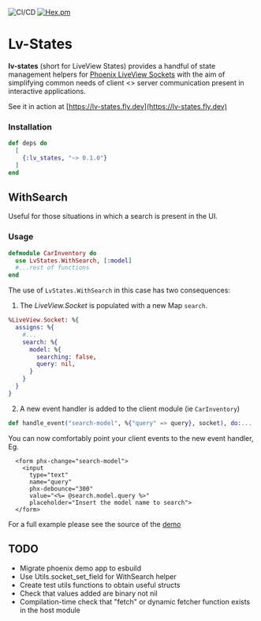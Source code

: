![CI/CD](https://github.com/git-toni/lv-states/actions/workflows/main.yml/badge.svg)
[![Hex.pm](https://img.shields.io/hexpm/v/lv_states.svg?color=blue)]()
# Lv-States

**lv-states** (short for LiveView States) provides a handful of state management helpers for [Phoenix LiveView Sockets](https://hexdocs.pm/phoenix_live_view/Phoenix.LiveView.Socket.html) with the aim of simplifying common needs of client <> server communication present in interactive applications.

See it in action at [https://lv-states.fly.dev](https://lv-states.fly.dev)

### Installation

```elixir
def deps do
  [
    {:lv_states, "~> 0.1.0"}
  ]
end
```

## WithSearch

Useful for those situations in which a search is present in the UI. 

### Usage

```elixir
defmodule CarInventory do
  use LvStates.WithSearch, [:model]
  #...rest of functions
end
```

The use of `LvStates.WithSearch` in this case has two consequences:

1. The *LiveView.Socket* is populated with a new Map `search`.
```elixir
%LiveView.Socket: %{
  assigns: %{
    #...
    search: %{
      model: %{
        searching: false,
        query: nil,
      }
    }
  }
}
```

2. A new event handler is added to the client module (ie `CarInventory`)

```elixir
def handle_event("search-model", %{"query" => query}, socket), do:...
```

You can now comfortably point your client events to the new event handler, Eg.
```leex
  <form phx-change="search-model">
    <input
      type="text"
      name="query"
      phx-debounce="300"
      value="<%= @search.model.query %>"
      placeholder="Insert the model name to search">
  </form>
```

For a full example please see the source of the [demo](/demo)


## TODO
- Migrate phoenix demo app to esbuild
- Use Utils.socket_set_field for WithSearch helper
- Create test utils functions to obtain useful structs
- Check that values added are binary not nil
- Compilation-time check that "fetch" or dynamic fetcher function exists in the host module
